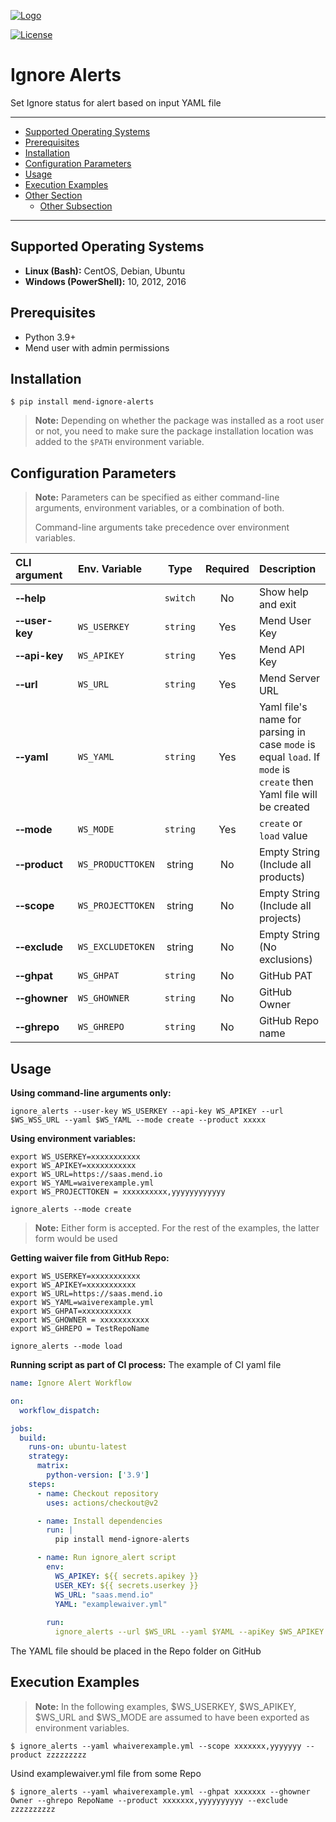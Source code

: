 [![Logo](https://resources.mend.io/mend-sig/logo/mend-dark-logo-horizontal.png)](https://www.mend.io/)  

[![License](https://img.shields.io/badge/License-Apache%202.0-yellowgreen.svg)](https://opensource.org/licenses/Apache-2.0)

# Ignore Alerts

Set Ignore status for alert based on input YAML file  

<hr>

- [Supported Operating Systems](#supported-operating-systems)
- [Prerequisites](#prerequisites)
- [Installation](#installation)
- [Configuration Parameters](#configuration-parameters)
- [Usage](#usage)
- [Execution Examples](#execution-examples)
- [Other Section](#other-section)
  - [Other Subsection](#other-subsection)

<hr>

## Supported Operating Systems
- **Linux (Bash):**	CentOS, Debian, Ubuntu
- **Windows (PowerShell):**	10, 2012, 2016

## Prerequisites
- Python 3.9+
- Mend user with admin permissions

## Installation
```
$ pip install mend-ignore-alerts
```
> **Note:** Depending on whether the package was installed as a root user or not, you need to make sure the package installation location was added to the `$PATH` environment variable.

## Configuration Parameters
>**Note:** Parameters can be specified as either command-line arguments, environment variables, or a combination of both.  
> 
> Command-line arguments take precedence over environment variables.  

| CLI argument                 | Env. Variable     |   Type   | Required | Description                                                                                                       |
|:-----------------------------|:------------------|:--------:|:--------:|:------------------------------------------------------------------------------------------------------------------|
| **&#x2011;&#x2011;help**     |                   | `switch` |    No    | Show help and exit                                                                                                |
| **&#x2011;&#x2011;user-key** | `WS_USERKEY`      | `string` |   Yes    | Mend User Key                                                                                                     |
| **&#x2011;&#x2011;api-key**  | `WS_APIKEY`       | `string` |   Yes    | Mend API Key                                                                                                      |
| **&#x2011;&#x2011;url**      | `WS_URL`          | `string` |   Yes    | Mend Server URL                                                                                                   |
| **&#x2011;&#x2011;yaml**     | `WS_YAML`         | `string` |   Yes    | Yaml file's name for parsing in case `mode` is equal `load`. If `mode` is `create` then Yaml file will be created |
| **&#x2011;&#x2011;mode**     | `WS_MODE`         | `string` |   Yes    | `create` or `load` value                                                                                          |
| **&#x2011;&#x2011;product**  | `WS_PRODUCTTOKEN` | string  |    No    | Empty String <br />(Include all products) | Comma-separated list of Mend Product Tokens that should be included |
| **&#x2011;&#x2011;scope**    | `WS_PROJECTTOKEN` | string  |    No    | Empty String <br />(Include all projects) | Comma-separated list of Mend Project Tokens that should be included                                               |
| **&#x2011;&#x2011;exclude**  | `WS_EXCLUDETOKEN` | string  |    No    | Empty String <br /> (No exclusions) | Comma-separated list of Mend Project Tokens that should be excluded                                           |
| **&#x2011;&#x2011;ghpat**    | `WS_GHPAT`        | `string` |    No    | GitHub PAT                                                                                                        |
| **&#x2011;&#x2011;ghowner**  | `WS_GHOWNER`      | `string` |    No    | GitHub Owner                                                                                                      |
| **&#x2011;&#x2011;ghrepo**   | `WS_GHREPO`       | `string` |    No    | GitHub Repo name                                                                                                  |


## Usage
**Using command-line arguments only:**
```shell
ignore_alerts --user-key WS_USERKEY --api-key WS_APIKEY --url $WS_WSS_URL --yaml $WS_YAML --mode create --product xxxxx
```
**Using environment variables:**
```shell
export WS_USERKEY=xxxxxxxxxxx
export WS_APIKEY=xxxxxxxxxxx
export WS_URL=https://saas.mend.io
export WS_YAML=waiverexample.yml
export WS_PROJECTTOKEN = xxxxxxxxxx,yyyyyyyyyyyy

ignore_alerts --mode create
```
> **Note:** Either form is accepted. For the rest of the examples, the latter form would be used  

**Getting waiver file from GitHub Repo:**
```shell
export WS_USERKEY=xxxxxxxxxxx
export WS_APIKEY=xxxxxxxxxxx
export WS_URL=https://saas.mend.io
export WS_YAML=waiverexample.yml
export WS_GHPAT=xxxxxxxxxxx
export WS_GHOWNER = xxxxxxxxxxx
export WS_GHREPO = TestRepoName 

ignore_alerts --mode load
```

**Running script as part of CI process:**
The example of CI yaml file
```yaml
name: Ignore Alert Workflow

on:
  workflow_dispatch:

jobs:
  build:
    runs-on: ubuntu-latest
    strategy:
      matrix:
        python-version: ['3.9']
    steps:
      - name: Checkout repository
        uses: actions/checkout@v2

      - name: Install dependencies
        run: |
          pip install mend-ignore-alerts

      - name: Run ignore_alert script
        env:
          WS_APIKEY: ${{ secrets.apikey }}
          USER_KEY: ${{ secrets.userkey }}
          WS_URL: "saas.mend.io"
          YAML: "examplewaiver.yml"
          
        run: 
          ignore_alerts --url $WS_URL --yaml $YAML --apiKey $WS_APIKEY --user-key $USER_KEY --mode load
```

The YAML file should be placed in the Repo folder on GitHub 

## Execution Examples

> **Note:** In the following examples, $WS_USERKEY, $WS_APIKEY, $WS_URL and $WS_MODE are assumed to have been exported as environment variables.  

```shell
$ ignore_alerts --yaml whaiverexample.yml --scope xxxxxxx,yyyyyyy --product zzzzzzzzz
```

Usind examplewaiver.yml file from some Repo

```shell
$ ignore_alerts --yaml whaiverexample.yml --ghpat xxxxxxx --ghowner Owner --ghrepo RepoName --product xxxxxxx,yyyyyyyyyy --exclude zzzzzzzzzz 
```
